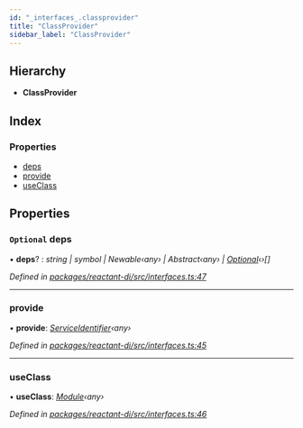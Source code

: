 ```yaml
---
id: "_interfaces_.classprovider"
title: "ClassProvider"
sidebar_label: "ClassProvider"
---
```


## Hierarchy

* **ClassProvider**

## Index

### Properties

* [deps](_interfaces_.classprovider.md#optional-deps)
* [provide](_interfaces_.classprovider.md#provide)
* [useClass](_interfaces_.classprovider.md#useclass)

## Properties

### `Optional` deps

• **deps**? : *string | symbol | Newable‹any› | Abstract‹any› | [Optional](../classes/_createcontainer_.optional.md)‹›[]*

*Defined in [packages/reactant-di/src/interfaces.ts:47](https://github.com/unadlib/reactant/blob/5ec3851/packages/reactant-di/src/interfaces.ts#L47)*

___

###  provide

• **provide**: *[ServiceIdentifier](../modules/_interfaces_.md#serviceidentifier)‹any›*

*Defined in [packages/reactant-di/src/interfaces.ts:45](https://github.com/unadlib/reactant/blob/5ec3851/packages/reactant-di/src/interfaces.ts#L45)*

___

###  useClass

• **useClass**: *[Module](_interfaces_.module.md)‹any›*

*Defined in [packages/reactant-di/src/interfaces.ts:46](https://github.com/unadlib/reactant/blob/5ec3851/packages/reactant-di/src/interfaces.ts#L46)*
